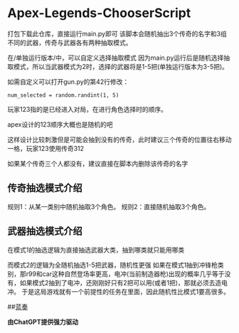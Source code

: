 # Apex-Legends-ChooserScript
打包下载此仓库，直接运行main.py即可
该脚本会随机抽出3个传奇的名字和3组不同的武器，传奇与武器各有两种抽取模式。

在/单独运行版本/中，可以自定义选择抽取模式
因为main.py运行后是随机选择抽取模式，所以当武器模式为2时，选择的武器将是1-5把(单独运行版本为3-5把)。

如需自定义可以打开gun.py的第42行修改：

``num_selected = random.randint(1, 5)``

玩家123指的是已经进入对局，在进行角色选择时的顺序。

apex设计的123顺序大概也是随机的吧

这样设计比较刺激但是可能会抽到没有的传奇，此时建议三个传奇的位置往右移动一格，玩家123使用传奇312

如果某个传奇三个人都没有，建议直接在脚本内删除该传奇的名字

## 传奇抽选模式介绍
规则1：从某一类别中随机抽取3个角色。
规则2：直接随机抽取3个角色。

## 武器抽选模式介绍
在模式1的抽选逻辑为直接抽选武器大类，抽到哪类就只能用哪类

而模式2的逻辑为全随机抽选1-5把武器，随机性更强
如果在模式1抽到冲锋枪类别，那r99和car这种自然登场率更高，电冲(当前制造器枪)出现的概率几乎等于没有，如果模式2抽到了电冲，还刚刚好只有2把可以用(或者1把)，那就必须去造电冲。
于是这局游戏就有一个前提性的任务在里面，因此随机性比模式1要高很多。

##[蓝奏](https://wwuh.lanzout.com/iK6eE1jds88d)

**由ChatGPT提供强力驱动**
